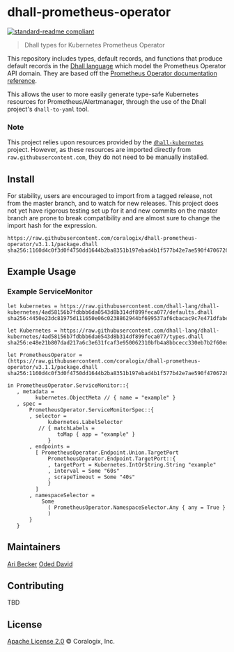 # dhall-prometheus-operator
[![standard-readme compliant](https://img.shields.io/badge/readme%20style-standard-brightgreen.svg?style=flat-square)](https://github.com/RichardLitt/standard-readme)

> Dhall types for Kubernetes Prometheus Operator

This repository includes types, default records, and functions that produce default records in the [Dhall language](https://github.com/dhall-lang/dhall-lang) which model the Prometheus Operator API domain. They are based off the [Prometheus Operator documentation reference](https://github.com/coreos/prometheus-operator/blob/master/Documentation/api.md).

This allows the user to more easily generate type-safe Kubernetes resources for Prometheus/Alertmanager, through the use of the Dhall project's `dhall-to-yaml` tool.

### Note
This project relies upon resources provided by the [`dhall-kubernetes`](https://github.com/dhall-lang/dhall-kubernetes) project. However, as these resources are imported directly from `raw.githubusercontent.com`, they do not need to be manually installed.

## Install
For stability, users are encouraged to import from a tagged release, not from the master branch, and to watch for new releases. This project does not yet have rigorous testing set up for it and new commits on the master branch are prone to break compatibility and are almost sure to change the import hash for the expression.
```
https://raw.githubusercontent.com/coralogix/dhall-prometheus-operator/v3.1.1/package.dhall sha256:1160d4c0f3d0f4750dd1644b2ba8351b197ebad4b1f577b42e7ae590f4706726
```

## Example Usage
### Example ServiceMonitor
```dhall
let kubernetes = https://raw.githubusercontent.com/dhall-lang/dhall-kubernetes/4ad58156b7fdbbb6da0543d8b314df899feca077/defaults.dhall sha256:4450e23dc81975d111650e06c0238862944bf699537af6cbacac9c7e471dfabe

let Kubernetes = https://raw.githubusercontent.com/dhall-lang/dhall-kubernetes/4ad58156b7fdbbb6da0543d8b314df899feca077/types.dhall sha256:e48e21b807dad217a6c3e631fcaf3e950062310bfb4a8bbcecc330eb7b2f60ed

let PrometheusOperator = (https://raw.githubusercontent.com/coralogix/dhall-prometheus-operator/v3.1.1/package.dhall sha256:1160d4c0f3d0f4750dd1644b2ba8351b197ebad4b1f577b42e7ae590f4706726).v1

in PrometheusOperator.ServiceMonitor::{
   , metadata =
         kubernetes.ObjectMeta // { name = "example" }
   , spec =
       PrometheusOperator.ServiceMonitorSpec::{
       , selector =
             kubernetes.LabelSelector 
          // { matchLabels =
                toMap { app = "example" }
             }
       , endpoints =
         [ PrometheusOperator.Endpoint.Union.TargetPort
             PrometheusOperator.Endpoint.TargetPort::{
             , targetPort = Kubernetes.IntOrString.String "example"
             , interval = Some "60s"
             , scrapeTimeout = Some "40s"
             }
         ]
       , namespaceSelector =
           Some
             ( PrometheusOperator.NamespaceSelector.Any { any = True }
             )
       }
   }
```

## Maintainers
[Ari Becker](https://github.com/ari-becker)
[Oded David](https://github.com/oded-dd)

## Contributing
TBD

## License
[Apache License 2.0](https://www.apache.org/licenses/LICENSE-2.0) © Coralogix, Inc.
